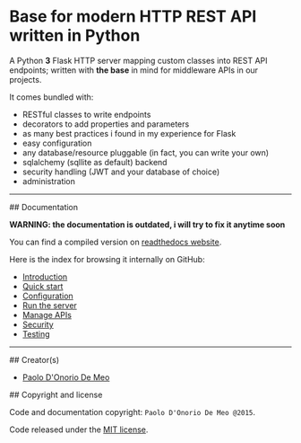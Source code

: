 
# Base for modern HTTP REST API written in Python

A Python **3** Flask HTTP server mapping custom classes into REST API endpoints;
written with **the base** in mind for middleware APIs in our projects.

It comes bundled with:

* RESTful classes to write endpoints
* decorators to add properties and parameters
* as many best practices i found in my experience for Flask
* easy configuration
* any database/resource pluggable (in fact, you can write your own)
* sqlalchemy (sqllite as default) backend
* security handling (JWT and your database of choice)
* administration

---

## Documentation

**WARNING:
the documentation is outdated, i will try to fix it anytime soon**

You can find a compiled version on
[readthedocs website](http://http-api-base.readthedocs.io/en/latest/).
<!--
[readthedocs website](http://rest-mock.readthedocs.org/en/latest/)
-->

Here is the index for browsing it internally on GitHub:

* [Introduction](docs/index.md)
* [Quick start](docs/quick.md)
* [Configuration](docs/conf.md)
* [Run the server](docs/run.md)
* [Manage APIs](docs/manage.md)
* [Security](docs/security.md)
* [Testing](docs/test.md)

---

## Creator(s)

* [Paolo D'Onorio De Meo](https://twitter.com/paolodonorio/)

## Copyright and license

Code and documentation copyright: `Paolo D'Onorio De Meo @2015`.

Code released under the [MIT license](LICENSE).
